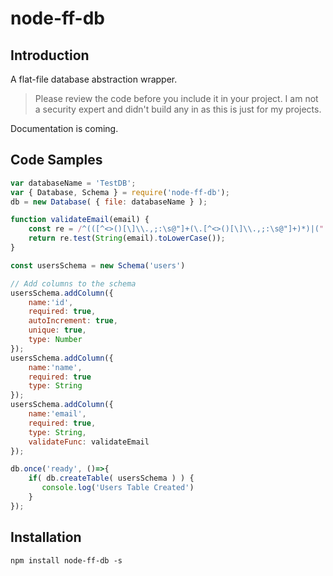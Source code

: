 # node-ff-db

## Introduction

A flat-file database abstraction wrapper.
>Please review the code before you include it in your project. I am not a security expert and didn't build any in as this is just for my projects.

Documentation is coming. 

## Code Samples

```js
var databaseName = 'TestDB';
var { Database, Schema } = require('node-ff-db');
db = new Database( { file: databaseName } );

function validateEmail(email) {
    const re = /^(([^<>()[\]\\.,;:\s@"]+(\.[^<>()[\]\\.,;:\s@"]+)*)|(".+"))@((\[[0-9]{1,3}\.[0-9]{1,3}\.[0-9]{1,3}\.[0-9]{1,3}\])|(([a-zA-Z\-0-9]+\.)+[a-zA-Z]{2,}))$/;
    return re.test(String(email).toLowerCase());
}

const usersSchema = new Schema('users')

// Add columns to the schema
usersSchema.addColumn({
    name:'id',
    required: true,
    autoIncrement: true,
    unique: true,
    type: Number
});
usersSchema.addColumn({
    name:'name',
    required: true
    type: String
});
usersSchema.addColumn({
    name:'email',
    required: true,
    type: String,
    validateFunc: validateEmail
});

db.once('ready', ()=>{
    if( db.createTable( usersSchema ) ) {    
       console.log('Users Table Created')
    }
});
```

## Installation

``npm install node-ff-db -s``